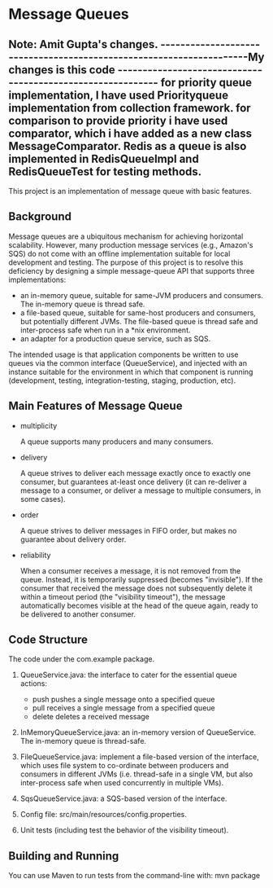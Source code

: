 # Message Queues
Note: Amit Gupta's changes.
--------------------------------------------------------------------My changes is this code -----------------------------------------------------------
for priority queue implementation, I have used Priorityqueue implementation from collection framework.
  for comparison to provide priority i have used comparator, which i have added as a new class MessageComparator.
Redis as a queue is also implemented in RedisQueueImpl and RedisQueueTest for testing methods.
-----------------------------------------------------------------------------------------------------------------------------------------------

This project is an implementation of message queue with basic features.

## Background

Message queues are a ubiquitous mechanism for achieving horizontal scalability.
However, many production message services (e.g., Amazon's SQS) do not come with
an offline implementation suitable for local development and testing.  The purpose
of this project is to resolve this deficiency by designing a simple
message-queue API that supports three implementations:

 - an in-memory queue, suitable for same-JVM producers and consumers. The in-memory queue is thread safe.
 - a file-based queue, suitable for same-host producers and consumers, but
   potentially different JVMs. The file-based queue is thread safe and inter-process safe when run
  in a *nix environment.
 - an adapter for a production queue service, such as SQS.

The intended usage is that application components be written to use queues via
the common interface (QueueService), and injected with an instance suitable for the environment
in which that component is running (development, testing, integration-testing,
staging, production, etc).

## Main Features of Message Queue
 - multiplicity
   
   A queue supports many producers and many consumers.

 - delivery
   
   A queue strives to deliver each message exactly once to exactly one consumer,
   but guarantees at-least once delivery (it can re-deliver a message to a
   consumer, or deliver a message to multiple consumers, in some cases).

 - order
   
   A queue strives to deliver messages in FIFO order, but makes no guarantee
   about delivery order.

 - reliability
   
   When a consumer receives a message, it is not removed from the queue.
   Instead, it is temporarily suppressed (becomes "invisible").  If the consumer
   that received the message does not subsequently delete it within a
   timeout period (the "visibility timeout"), the message automatically becomes
   visible at the head of the queue again, ready to be delivered to another
   consumer.


## Code Structure

The code under the com.example package.
1. QueueService.java: the interface to cater for the essential queue actions:
   - push     pushes a single message onto a specified queue
   - pull     receives a single message from a specified queue
   - delete   deletes a received message

2. InMemoryQueueService.java: an in-memory version of QueueService. The in-memory queue is thread-safe.

3. FileQueueService.java: implement a file-based version of the interface,
   which uses file system to co-ordinate between producers and consumers in
   different JVMs (i.e. thread-safe in a single VM, but also inter-process safe
   when used concurrently in multiple VMs).

4. SqsQueueService.java: a SQS-based version of the interface.

5. Config file: src/main/resources/config.properties.

6. Unit tests (including test the behavior of the visibility timeout).

## Building and Running
You can use Maven to run tests from the command-line with:
  mvn package
